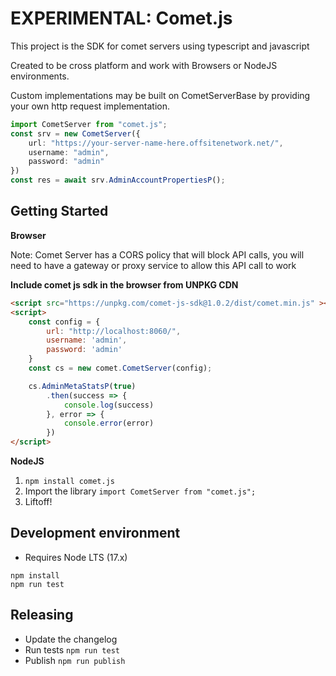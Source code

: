 # EXPERIMENTAL: Comet.js 

This project is the SDK for comet servers using typescript and javascript

Created to be cross platform and work with Browsers or NodeJS environments.

Custom implementations may be built on CometServerBase by providing your own http request implementation.

```ts
import CometServer from "comet.js";
const srv = new CometServer({
    url: "https://your-server-name-here.offsitenetwork.net/",
    username: "admin",
    password: "admin"
})
const res = await srv.AdminAccountPropertiesP();
```

## Getting Started

**Browser**

Note: Comet Server has a CORS policy that will block  API calls, you will need to have a gateway or proxy service to allow this API call to work

**Include comet js sdk in the browser from UNPKG CDN**

```html
<script src="https://unpkg.com/comet-js-sdk@1.0.2/dist/comet.min.js" ></script>
<script>
    const config = {
        url: "http://localhost:8060/",
        username: 'admin',
        password: 'admin'
    }
    const cs = new comet.CometServer(config);

    cs.AdminMetaStatsP(true)
        .then(success => {
            console.log(success)
        }, error => {
            console.error(error)
        })
</script>
```


**NodeJS**

1. `npm install comet.js`
2. Import the library `import CometServer from "comet.js";`
3. Liftoff!

## Development environment

- Requires Node LTS (17.x)


```shell
npm install 
npm run test
```

## Releasing

- Update the changelog
- Run tests `npm run test`
- Publish `npm run publish`
